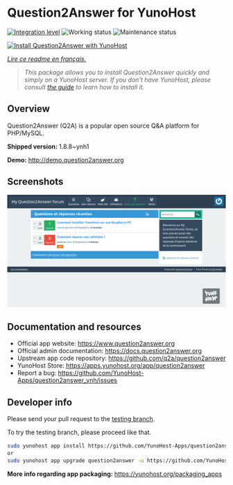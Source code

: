 <!--
N.B.: This README was automatically generated by https://github.com/YunoHost/apps/tree/master/tools/readme_generator
It shall NOT be edited by hand.
-->

# Question2Answer for YunoHost

[![Integration level](https://dash.yunohost.org/integration/question2answer.svg)](https://dash.yunohost.org/appci/app/question2answer) ![Working status](https://ci-apps.yunohost.org/ci/badges/question2answer.status.svg) ![Maintenance status](https://ci-apps.yunohost.org/ci/badges/question2answer.maintain.svg)

[![Install Question2Answer with YunoHost](https://install-app.yunohost.org/install-with-yunohost.svg)](https://install-app.yunohost.org/?app=question2answer)

*[Lire ce readme en français.](./README_fr.md)*

> *This package allows you to install Question2Answer quickly and simply on a YunoHost server.
If you don't have YunoHost, please consult [the guide](https://yunohost.org/#/install) to learn how to install it.*

## Overview

Question2Answer (Q2A) is a popular open source Q&A platform for PHP/MySQL.


**Shipped version:** 1.8.8~ynh1

**Demo:** http://demo.question2answer.org

## Screenshots

![Screenshot of Question2Answer](./doc/screenshots/install_screenshot.png)

## Documentation and resources

* Official app website: <https://www.question2answer.org>
* Official admin documentation: <https://docs.question2answer.org>
* Upstream app code repository: <https://github.com/q2a/question2answer>
* YunoHost Store: <https://apps.yunohost.org/app/question2answer>
* Report a bug: <https://github.com/YunoHost-Apps/question2answer_ynh/issues>

## Developer info

Please send your pull request to the [testing branch](https://github.com/YunoHost-Apps/question2answer_ynh/tree/testing).

To try the testing branch, please proceed like that.

``` bash
sudo yunohost app install https://github.com/YunoHost-Apps/question2answer_ynh/tree/testing --debug
or
sudo yunohost app upgrade question2answer -u https://github.com/YunoHost-Apps/question2answer_ynh/tree/testing --debug
```

**More info regarding app packaging:** <https://yunohost.org/packaging_apps>